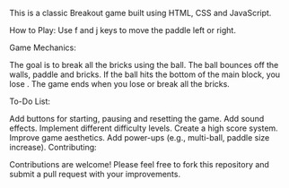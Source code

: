 
This is a classic Breakout game built using HTML, CSS and JavaScript.

How to Play:
Use f and j keys to move the paddle left or right.

Game Mechanics:

The goal is to break all the bricks using the ball.
The ball bounces off the walls, paddle and bricks.
If the ball hits the bottom of the main block, you lose .
The game ends when you lose or break all the bricks.

To-Do List:

Add buttons for starting, pausing and resetting the game.
Add sound effects.
Implement different difficulty levels.
Create a high score system.
Improve game aesthetics.
Add power-ups (e.g., multi-ball, paddle size increase).
Contributing:

Contributions are welcome! Please feel free to fork this repository and submit a pull request with your improvements.
